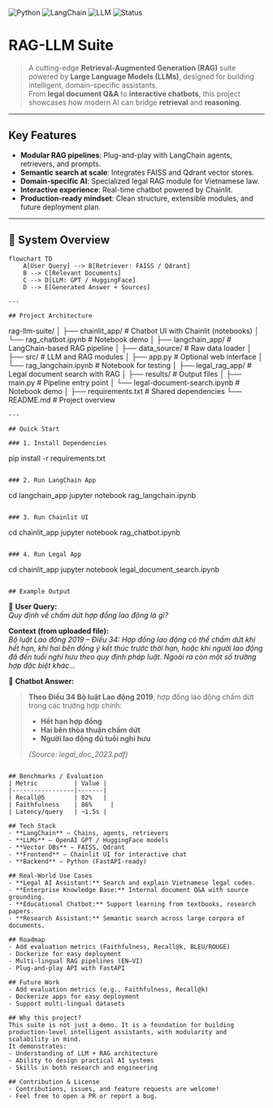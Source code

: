 ![Python](https://img.shields.io/badge/Python-3.10-blue?logo=python)
![LangChain](https://img.shields.io/badge/LangChain-0.2.5-green)
![LLM](https://img.shields.io/badge/LLM-OpenAI%2FHuggingFace-orange)
![Status](https://img.shields.io/badge/Status-Active-brightgreen)

# RAG-LLM Suite

> A cutting-edge **Retrieval-Augmented Generation (RAG)** suite powered by **Large Language Models (LLMs)**, designed for building intelligent, domain-specific assistants.  
> From **legal document Q&A** to **interactive chatbots**, this project showcases how modern AI can bridge **retrieval** and **reasoning**.

---

## Key Features
- **Modular RAG pipelines**: Plug-and-play with LangChain agents, retrievers, and prompts.  
- **Semantic search at scale**: Integrates FAISS and Qdrant vector stores.  
- **Domain-specific AI**: Specialized legal RAG module for Vietnamese law.  
- **Interactive experience**: Real-time chatbot powered by Chainlit.  
- **Production-ready mindset**: Clean structure, extensible modules, and future deployment plan.  

---

## 🔎 System Overview

```mermaid
flowchart TD
    A[User Query] --> B[Retriever: FAISS / Qdrant]
    B --> C[Relevant Documents]
    C --> D[LLM: GPT / HuggingFace]
    D --> E[Generated Answer + Sources]

---

## Project Architecture
```
rag-llm-suite/
│
├── chainlit_app/           # Chatbot UI with Chainlit (notebooks)
│   └── rag_chatbot.ipynb # Notebook demo
│
├── langchain_app/          # LangChain-based RAG pipeline
│   ├── data_source/        # Raw data loader
│   ├── src/                # LLM and RAG modules
│   ├── app.py              # Optional web interface
│   └── rag_langchain.ipynb # Notebook for testing
│
├── legal_rag_app/          # Legal document search with RAG
│   ├── results/            # Output files
│   ├── main.py             # Pipeline entry point
│   └── legal-document-search.ipynb  # Notebook demo
│
├── requirements.txt        # Shared dependencies
└── README.md               # Project overview
```
---

## Quick Start

### 1. Install Dependencies
```
pip install -r requirements.txt
```

### 2. Run LangChain App
```
cd langchain_app
jupyter notebook rag_langchain.ipynb
```

### 3. Run Chainlit UI
```
cd chainlit_app
jupyter notebook rag_chatbot.ipynb
```

### 4. Run Legal App
```
cd chainlit_app
jupyter notebook legal_document_search.ipynb
```

## Example Output
``` 
👤 **User Query:**  
*Quy định về chấm dứt hợp đồng lao động là gì?*

**Context (from uploaded file):**  
*Bộ luật Lao động 2019 – Điều 34: Hợp đồng lao động có thể chấm dứt khi hết hạn, khi hai bên đồng ý kết thúc trước thời hạn, hoặc khi người lao động đã đến tuổi nghỉ hưu theo quy định pháp luật. Ngoài ra còn một số trường hợp đặc biệt khác…* 

🤖 **Chatbot Answer:**  
> **Theo Điều 34 Bộ luật Lao động 2019**, hợp đồng lao động chấm dứt trong các trường hợp chính:  
> - **Hết hạn hợp đồng**  
> - **Hai bên thỏa thuận chấm dứt**  
> - **Người lao động đủ tuổi nghỉ hưu**  
>
> *(Source: legal_doc_2023.pdf)*
```

## Benchmarks / Evaluation
| Metric          | Value |
|-----------------|-------|
| Recall@5        | 82%   |
| Faithfulness    | 86%     |
| Latency/query   | ~1.5s |

## Tech Stack
- **LangChain** – Chains, agents, retrievers
- **LLMs** – OpenAI GPT / HuggingFace models
- **Vector DBs** – FAISS, Qdrant
- **Frontend** – Chainlit UI for interactive chat
- **Backend** – Python (FastAPI-ready)

## Real-World Use Cases
- **Legal AI Assistant:** Search and explain Vietnamese legal codes.
- **Enterprise Knowledge Base:** Internal document Q&A with source grounding.
- **Educational Chatbot:** Support learning from textbooks, research papers.
- **Research Assistant:** Semantic search across large corpora of documents.

## Roadmap
- Add evaluation metrics (Faithfulness, Recall@k, BLEU/ROUGE)
- Dockerize for easy deployment
- Multi-lingual RAG pipelines (EN–VI)
- Plug-and-play API with FastAPI

## Future Work
- Add evaluation metrics (e.g., Faithfulness, Recall@k)
- Dockerize apps for easy deployment
- Support multi-lingual datasets

## Why this project?
This suite is not just a demo. It is a foundation for building production-level intelligent assistants, with modularity and scalability in mind.
It demonstrates:
- Understanding of LLM + RAG architecture
- Ability to design practical AI systems
- Skills in both research and engineering

## Contribution & License
- Contributions, issues, and feature requests are welcome!  
- Feel free to open a PR or report a bug.